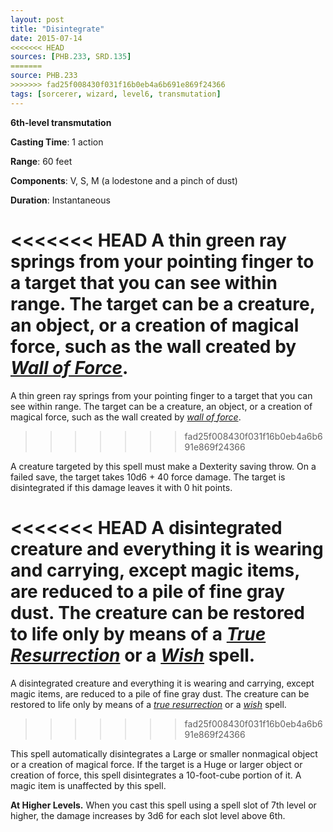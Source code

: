 ```yaml
---
layout: post
title: "Disintegrate"
date: 2015-07-14
<<<<<<< HEAD
sources: [PHB.233, SRD.135]
=======
source: PHB.233
>>>>>>> fad25f008430f031f16b0eb4a6b691e869f24366
tags: [sorcerer, wizard, level6, transmutation]
---
```


**6th-level transmutation**

**Casting Time**: 1 action

**Range**: 60 feet

**Components**: V, S, M (a lodestone and a pinch of dust)

**Duration**: Instantaneous

<<<<<<< HEAD
A thin green ray springs from your pointing finger to a target that you can see within range. The target can be a creature, an object, or a creation of magical force, such as the wall created by *[Wall of Force](wall-of-force)*.
=======
A thin green ray springs from your pointing finger to a target that you can see within range. The target can be a creature, an object, or a creation of magical force, such as the wall created by *[wall of force](wall-of-force "wall of force (lvl 5)")*.
>>>>>>> fad25f008430f031f16b0eb4a6b691e869f24366

A creature targeted by this spell must make a Dexterity saving throw. On a failed save, the target takes 10d6 + 40 force damage. The target is disintegrated if this damage leaves it with 0 hit points.

<<<<<<< HEAD
A disintegrated creature and everything it is wearing and carrying, except magic items, are reduced to a pile of fine gray dust. The creature can be restored to life only by means of a *[True Resurrection](true-resurrection)* or a *[Wish](wish)* spell.
=======
A disintegrated creature and everything it is wearing and carrying, except magic items, are reduced to a pile of fine gray dust. The creature can be restored to life only by means of a *[true resurrection](true-resurrection "true resurrection (lvl 9)")* or a *[wish](wish "wish (lvl 9)")* spell.
>>>>>>> fad25f008430f031f16b0eb4a6b691e869f24366

This spell automatically disintegrates a Large or smaller nonmagical object or a creation of magical force. If the target is a Huge or larger object or creation of force, this spell disintegrates a 10-foot-cube portion of it. A magic item is unaffected by this spell.

**At Higher Levels.** When you cast this spell using a spell slot of 7th level or higher, the damage increases by 3d6 for each slot level above 6th.
